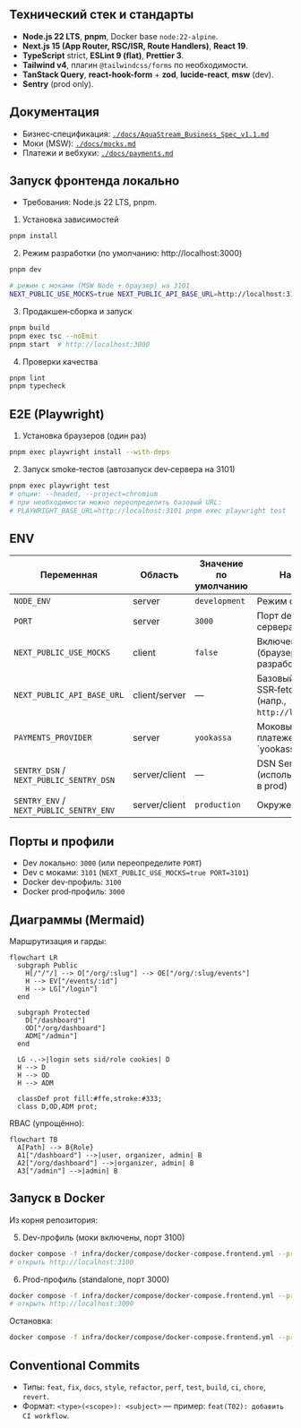 

## Технический стек и стандарты
- **Node.js 22 LTS**, **pnpm**, Docker base `node:22-alpine`.
- **Next.js 15 (App Router, RSC/ISR, Route Handlers)**, **React 19**.
- **TypeScript** strict, **ESLint 9 (flat)**, **Prettier 3**.
- **Tailwind v4**, плагин `@tailwindcss/forms` по необходимости.
- **TanStack Query**, **react-hook-form** + **zod**, **lucide-react**, **msw** (dev).
- **Sentry** (prod only).

## Документация
- Бизнес‑спецификация: [`./docs/AquaStream_Business_Spec_v1.1.md`](./docs/AquaStream_Business_Spec_v1.1.md)
- Моки (MSW): [`./docs/mocks.md`](./docs/mocks.md)
- Платежи и вебхуки: [`./docs/payments.md`](./docs/payments.md)

## Запуск фронтенда локально
- Требования: Node.js 22 LTS, pnpm.

1) Установка зависимостей

```bash
pnpm install
```

2) Режим разработки (по умолчанию: http://localhost:3000)

```bash
pnpm dev

# режим с моками (MSW Node + браузер) на 3101
NEXT_PUBLIC_USE_MOCKS=true NEXT_PUBLIC_API_BASE_URL=http://localhost:3101 PORT=3101 pnpm dev
```

3) Продакшен‑сборка и запуск

```bash
pnpm build
pnpm exec tsc --noEmit 
pnpm start  # http://localhost:3000
```

4) Проверки качества

```bash
pnpm lint
pnpm typecheck
```

## E2E (Playwright)

1) Установка браузеров (один раз)

```bash
pnpm exec playwright install --with-deps
```

2) Запуск smoke‑тестов (автозапуск dev‑сервера на 3101)

```bash
pnpm exec playwright test
# опции: --headed, --project=chromium
# при необходимости можно переопределить базовый URL:
# PLAYWRIGHT_BASE_URL=http://localhost:3101 pnpm exec playwright test
```

## ENV

| Переменная | Область | Значение по умолчанию | Назначение |
|---|---|---|---|
| `NODE_ENV` | server | `development` | Режим окружения |
| `PORT` | server | `3000` | Порт dev/prod сервера Next.js |
| `NEXT_PUBLIC_USE_MOCKS` | client | `false` | Включение MSW (браузер/SSR) для разработки |
| `NEXT_PUBLIC_API_BASE_URL` | client/server | — | Базовый origin для SSR‑fetch и моков (напр., `http://localhost:3101`) |
| `PAYMENTS_PROVIDER` | server | `yookassa` | Моковый провайдер платежей (например, `yookassa|cloudpayments|stripe`) |
| `SENTRY_DSN` / `NEXT_PUBLIC_SENTRY_DSN` | server/client | — | DSN Sentry (используется только в prod) |
| `SENTRY_ENV` / `NEXT_PUBLIC_SENTRY_ENV` | server/client | `production` | Окружение для Sentry |

## Порты и профили

- Dev локально: `3000` (или переопределите `PORT`)
- Dev с моками: `3101` (`NEXT_PUBLIC_USE_MOCKS=true PORT=3101`)
- Docker dev‑профиль: `3100`
- Docker prod‑профиль: `3000`

## Диаграммы (Mermaid)

Маршрутизация и гарды:

```mermaid
flowchart LR
  subgraph Public
    H[/"/"/] --> O["/org/:slug"] --> OE["/org/:slug/events"]
    H --> EV["/events/:id"]
    H --> LG["/login"]
  end

  subgraph Protected
    D["/dashboard"]
    OD["/org/dashboard"]
    ADM["/admin"]
  end

  LG -.->|login sets sid/role cookies| D
  H --> D
  H --> OD
  H --> ADM

  classDef prot fill:#ffe,stroke:#333;
  class D,OD,ADM prot;
```

RBAC (упрощённо):

```mermaid
flowchart TB
  A[Path] --> B{Role}
  A1["/dashboard"] -->|user, organizer, admin| B
  A2["/org/dashboard"] -->|organizer, admin| B
  A3["/admin"] -->|admin| B
```

## Запуск в Docker
Из корня репозитория:

5) Dev-профиль (моки включены, порт 3100)

```bash
docker compose -f infra/docker/compose/docker-compose.frontend.yml --profile dev up --build
# открыть http://localhost:3100
```

6) Prod-профиль (standalone, порт 3000)

```bash
docker compose -f infra/docker/compose/docker-compose.frontend.yml --profile prod up --build
# открыть http://localhost:3000
```

Остановка:

```bash
docker compose -f infra/docker/compose/docker-compose.frontend.yml --profile dev down
```

## Conventional Commits
- Типы: `feat`, `fix`, `docs`, `style`, `refactor`, `perf`, `test`, `build`, `ci`, `chore`, `revert`.
- Формат: `<type>(<scope>): <subject>` — пример: `feat(T02): добавить CI workflow`.